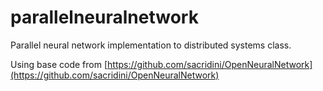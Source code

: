 # parallelneuralnetwork
Parallel neural network implementation to distributed systems class.

Using base code from [https://github.com/sacridini/OpenNeuralNetwork](https://github.com/sacridini/OpenNeuralNetwork)


